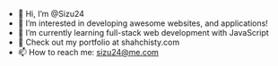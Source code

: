 - 👋 Hi, I’m @Sizu24
- 👀 I’m interested in developing awesome websites, and applications!
- 🌱 I’m currently learning full-stack web development with JavaScript
- 💞️ Check out my portfolio at shahchisty.com
- 📫 How to reach me: sizu24@me.com

<!---
Sizu24/Sizu24 is a ✨ special ✨ repository because its `README.md` (this file) appears on your GitHub profile.
You can click the Preview link to take a look at your changes.
--->
